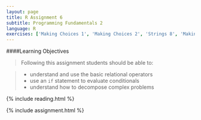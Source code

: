 ```yaml
---
layout: page
title: R Assignment 6
subtitle: Programming Fundamentals 2
language: R
exercises: ['Making Choices 1', 'Making Choices 2', 'Strings 8', 'Making Choices 3', 'Basic 2']
---
```


####Learning Objectives

> Following this assignment students should be able to:

> - understand and use the basic relational operators
> - use an `if` statement to evaluate conditionals
> - understand how to decompose complex problems

{% include reading.html %}

{% include assignment.html %}
